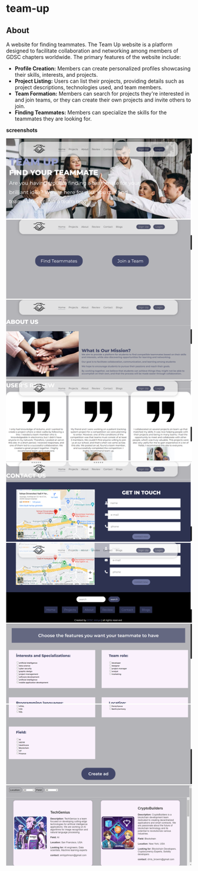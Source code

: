 # team-up
## About

A website for finding teammates.
The Team Up website is a platform designed to facilitate collaboration and networking among members of GDSC chapters worldwide. The primary features of the website include:

- **Profile Creation:** Members can create personalized profiles showcasing their skills, interests, and projects.
- **Project Listing:** Users can list their projects, providing details such as project descriptions, technologies used, and team members.
- **Team Formation:** Members can search for projects they're interested in and join teams, or they can create their own projects and invite others to join.
- **Finding Teammates:** Members can specialize the skills for the teammates they are looking for.



**screenshots**

![Screenshot 1](screenshots/website1.png)
![Screenshot 2](screenshots/website2.png)
![Screenshot 3](screenshots/website3.png)
![Screenshot 4](screenshots/website4.png)
![Screenshot 5](screenshots/website5.png)
![Screenshot 6](screenshots/website6.png)
![Screenshot 7](screenshots/website7.png)
![Screenshot 8](screenshots/website8.png)
![Screenshot 9](screenshots/website9.png)


